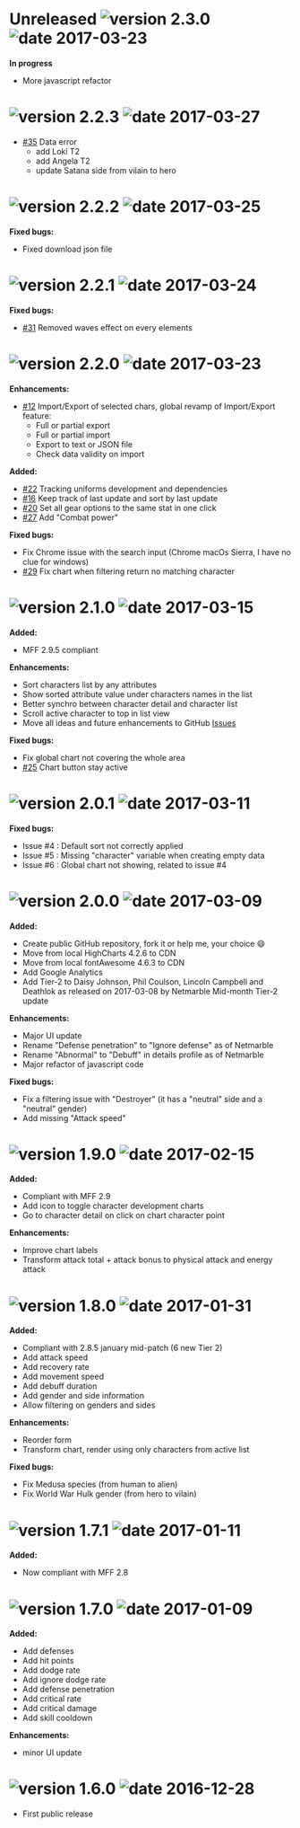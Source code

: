 # Unreleased ![version 2.3.0](https://img.shields.io/badge/version-2.3.0-brightgreen.svg?style=flat) ![date 2017-03-23](https://img.shields.io/badge/date-2017--03--27-red.svg?style=flat)

**In progress**

- More javascript refactor

# ![version 2.2.3](https://img.shields.io/badge/version-2.2.3-brightgreen.svg?style=flat) ![date 2017-03-27](https://img.shields.io/badge/date-2017--03--27-red.svg?style=flat)

- [#35](https://github.com/Mokhet/MFF-roster-tracker/issues/35) Data error
  - add Loki T2
  - add Angela T2
  - update Satana side from vilain to hero

# ![version 2.2.2](https://img.shields.io/badge/version-2.2.2-brightgreen.svg?style=flat) ![date 2017-03-25](https://img.shields.io/badge/date-2017--03--25-red.svg?style=flat)

**Fixed bugs:**

- Fixed download json file

# ![version 2.2.1](https://img.shields.io/badge/version-2.2.1-brightgreen.svg?style=flat) ![date 2017-03-24](https://img.shields.io/badge/date-2017--03--24-red.svg?style=flat)

**Fixed bugs:**

- [#31](https://github.com/Mokhet/MFF-roster-tracker/issues/31) Removed waves effect on every elements

# ![version 2.2.0](https://img.shields.io/badge/version-2.2.0-brightgreen.svg?style=flat) ![date 2017-03-23](https://img.shields.io/badge/date-2017--03--23-red.svg?style=flat)

**Enhancements:**

- [#12](https://github.com/Mokhet/MFF-roster-tracker/issues/12) Import/Export of selected chars, global revamp of Import/Export feature:
  - Full or partial export
  - Full or partial import
  - Export to text or JSON file
  - Check data validity on import

**Added:**

- [#22](https://github.com/Mokhet/MFF-roster-tracker/issues/22) Tracking uniforms development and dependencies
- [#16](https://github.com/Mokhet/MFF-roster-tracker/issues/16) Keep track of last update and sort by last update
- [#20](https://github.com/Mokhet/MFF-roster-tracker/issues/20) Set all gear options to the same stat in one click
- [#27](https://github.com/Mokhet/MFF-roster-tracker/issues/27) Add "Combat power"

**Fixed bugs:**

- Fix Chrome issue with the search input (Chrome macOs Sierra, I have no clue for windows)
- [#29](https://github.com/Mokhet/MFF-roster-tracker/issues/29) Fix chart when filtering return no matching character

# ![version 2.1.0](https://img.shields.io/badge/version-2.1.0-brightgreen.svg?style=flat) ![date 2017-03-15](https://img.shields.io/badge/date-2017--03--15-red.svg?style=flat)

**Added:**

- MFF 2.9.5 compliant

**Enhancements:**

- Sort characters list by any attributes
- Show sorted attribute value under characters names in the list
- Better synchro between character detail and character list
- Scroll active character to top in list view
- Move all ideas and future enhancements to GitHub [Issues](https://github.com/Mokhet/MFF-roster-tracker/issues)

**Fixed bugs:**

- Fix global chart not covering the whole area
- [#25](https://github.com/Mokhet/MFF-roster-tracker/issues/25) Chart button stay active

# ![version 2.0.1](https://img.shields.io/badge/version-2.0.1-brightgreen.svg?style=flat) ![date 2017-03-11](https://img.shields.io/badge/date-2017--03--11-red.svg?style=flat)

**Fixed bugs:**

- Issue #4 : Default sort not correctly applied
- Issue #5 : Missing "character" variable when creating empty data
- Issue #6 : Global chart not showing, related to issue #4

# ![version 2.0.0](https://img.shields.io/badge/version-2.0.0-brightgreen.svg?style=flat) ![date 2017-03-09](https://img.shields.io/badge/date-2017--03--09-red.svg?style=flat)

**Added:**

- Create public GitHub repository, fork it or help me, your choice :smile:
- Move from local HighCharts 4.2.6 to CDN
- Move from local fontAwesome 4.6.3 to CDN
- Add Google Analytics
- Add Tier-2 to Daisy Johnson, Phil Coulson, Lincoln Campbell and Deathlok as released on 2017-03-08 by Netmarble Mid-month Tier-2 update

**Enhancements:**

- Major UI update
- Rename "Defense penetration" to "Ignore defense" as of Netmarble
- Rename "Abnormal" to "Debuff" in details profile as of Netmarble
- Major refactor of javascript code

**Fixed bugs:**

- Fix a filtering issue with "Destroyer" (it has a "neutral" side and a "neutral" gender)
- Add missing "Attack speed"

# ![version 1.9.0](https://img.shields.io/badge/version-1.9.0-brightgreen.svg?style=flat) ![date 2017-02-15](https://img.shields.io/badge/date-2017--02--15-red.svg?style=flat)

**Added:**

- Compliant with MFF 2.9
- Add icon to toggle character development charts
- Go to character detail on click on chart character point

**Enhancements:**

- Improve chart labels
- Transform attack total + attack bonus to physical attack and energy attack


# ![version 1.8.0](https://img.shields.io/badge/version-1.8.0-brightgreen.svg?style=flat) ![date 2017-01-31](https://img.shields.io/badge/date-2017--01--31-red.svg?style=flat)

**Added:**

- Compliant with 2.8.5 january mid-patch (6 new Tier 2)
- Add attack speed
- Add recovery rate
- Add movement speed
- Add debuff duration
- Add gender and side information
- Allow filtering on genders and sides

**Enhancements:**

- Reorder form
- Transform chart, render using only characters from active list

**Fixed bugs:**

- Fix Medusa species (from human to alien)
- Fix World War Hulk gender (from hero to vilain)


# ![version 1.7.1](https://img.shields.io/badge/version-1.7.1-brightgreen.svg?style=flat) ![date 2017-01-11](https://img.shields.io/badge/date-2017--01--11-red.svg?style=flat)

**Added:**

- Now compliant with MFF 2.8


# ![version 1.7.0](https://img.shields.io/badge/version-1.7.0-brightgreen.svg?style=flat) ![date 2017-01-09](https://img.shields.io/badge/date-2017--01--09-red.svg?style=flat)

**Added:**

- Add defenses
- Add hit points
- Add dodge rate
- Add ignore dodge rate
- Add defense penetration
- Add critical rate
- Add critical damage
- Add skill cooldown

**Enhancements:**

- minor UI update


# ![version 1.6.0](https://img.shields.io/badge/version-1.6.0-brightgreen.svg?style=flat) ![date 2016-12-28](https://img.shields.io/badge/date-2017--12--28-red.svg?style=flat)

- First public release
